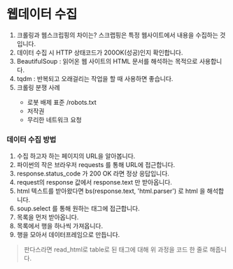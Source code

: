 # 웹데이터 수집

<ol>
  <li>크롤링과 웹스크립핑의 차이는? 스크랩핑은 특정 웹사이트에서 내용을 수집하는 것입니다.</li>
  <li>데이터 수집 시 HTTP 상태코드가 200OK(성공)인지 확인합니다.</li>
  <li>BeautifulSoup : 읽어온 웹 사이트의 HTML 문서를 해석하는 목적으로 사용합니다.</li>
  <li>tqdm : 반복되고 오래걸리는 작업을 할 때 사용하면 좋습니다.</li>
  <li>크롤링 분쟁 사례</li>
  <ul>
  <li>로봇 배제 표준 /robots.txt</li>
  <li>저작권</li>
  <li>무리한 네트워크 요청</li>
  </ul>
 </ol> 

### 데이터 수집 방법

<ol>
  <li>수집 하고자 하는 페이지의 URL을 알아봅니다.</li>
  <li>파이썬의 작은 브라우저 requests 를 통해 URL에 접근합니다.</li>
  <li>response.status_code 가 200 OK 라면 정상 응답입니다.</li>
  <li>request의 response 값에서 response.text 만 받아옵니다.</li>
  <li>html 텍스트를 받아왔다면 bs(response.text, 'html.parser') 로 html 을 해석합니다.</li>
  <li>soup.select 를 통해 원하는 태그에 접근합니다.</li>
  <li>목록을 먼저 받아옵니다.</li>
  <li>목록에서 행을 하나씩 가져옵니다.</li>
  <li>행을 모아서 데이터프레임으로 만듭니다.</li>
</ol>

>판다스라면 read_html로 table로 된 태그에 대해 위 과정을 코드 한 줄로 해줍니다.



